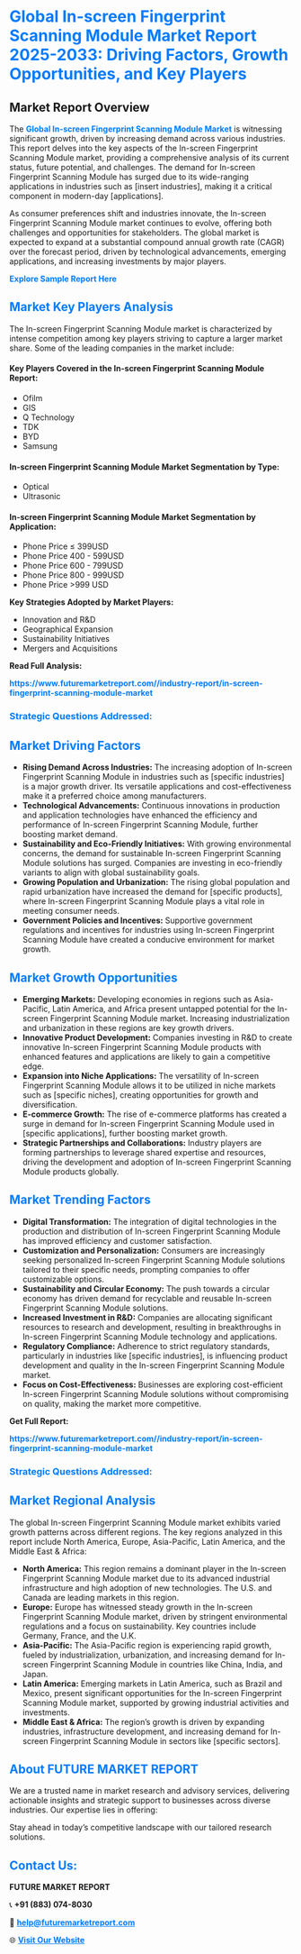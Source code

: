 <h1 style="color: #007BFF;">Global In-screen Fingerprint Scanning Module Market Report 2025-2033: Driving Factors, Growth Opportunities, and Key Players</h1>

<section id="overview">
<h2>Market Report Overview</h2>
<p>The <a href="https://www.futuremarketreport.com//industry-report/in-screen-fingerprint-scanning-module-market" style="color: #007BFF; text-decoration: none;"><strong>Global In-screen Fingerprint Scanning Module Market</strong></a> is witnessing significant growth, driven by increasing demand across various industries. This report delves into the key aspects of the In-screen Fingerprint Scanning Module market, providing a comprehensive analysis of its current status, future potential, and challenges. The demand for In-screen Fingerprint Scanning Module has surged due to its wide-ranging applications in industries such as [insert industries], making it a critical component in modern-day [applications].</p>
<p>As consumer preferences shift and industries innovate, the In-screen Fingerprint Scanning Module market continues to evolve, offering both challenges and opportunities for stakeholders. The global market is expected to expand at a substantial compound annual growth rate (CAGR) over the forecast period, driven by technological advancements, emerging applications, and increasing investments by major players.</p>
</section>

<section id="overview">
<p><a href="https://www.futuremarketreport.com//request-sample/reportId=81870" style="color: #007BFF; text-decoration: none;"><strong>Explore Sample Report Here</strong></a></p>
</section>

<section id="key-players">
<h2 style="color: #007BFF;">Market Key Players Analysis</h2>
<p>The In-screen Fingerprint Scanning Module market is characterized by intense competition among key players striving to capture a larger market share. Some of the leading companies in the market include:</p>
<h4>Key Players Covered in the In-screen Fingerprint Scanning Module Report:</h4>
<ul><li>Ofilm</li><li>GIS</li><li>Q Technology</li><li>TDK</li><li>BYD</li><li>Samsung</li></ul>
<h4>In-screen Fingerprint Scanning Module Market Segmentation by Type:</h4>
<ul><li>Optical</li><li>Ultrasonic</li></ul>

<h4>In-screen Fingerprint Scanning Module Market Segmentation by Application:</h4>
<ul><li>Phone Price ≤ 399USD</li><li>Phone Price 400 - 599USD</li><li>Phone Price 600 - 799USD</li><li>Phone Price 800 - 999USD</li><li>Phone Price &gt;999 USD</li></ul>
<p><strong>Key Strategies Adopted by Market Players:</strong></p>
<ul>
<li>Innovation and R&D</li>
<li>Geographical Expansion</li>
<li>Sustainability Initiatives</li>
<li>Mergers and Acquisitions</li>
</ul>
</section>

<section>
<p><strong>Read Full Analysis: </strong></p><a href="https://www.futuremarketreport.com//industry-report/in-screen-fingerprint-scanning-module-market" style="color: #007BFF; text-decoration: none;"><strong>https://www.futuremarketreport.com//industry-report/in-screen-fingerprint-scanning-module-market</strong></a>
<h3 style="color: #007BFF;">Strategic Questions Addressed:</h3>
</section>

<section id="driving-factors">
<h2 style="color: #007BFF;">Market Driving Factors</h2>
<ul>
<li><strong>Rising Demand Across Industries:</strong> The increasing adoption of In-screen Fingerprint Scanning Module in industries such as [specific industries] is a major growth driver. Its versatile applications and cost-effectiveness make it a preferred choice among manufacturers.</li>
<li><strong>Technological Advancements:</strong> Continuous innovations in production and application technologies have enhanced the efficiency and performance of In-screen Fingerprint Scanning Module, further boosting market demand.</li>
<li><strong>Sustainability and Eco-Friendly Initiatives:</strong> With growing environmental concerns, the demand for sustainable In-screen Fingerprint Scanning Module solutions has surged. Companies are investing in eco-friendly variants to align with global sustainability goals.</li>
<li><strong>Growing Population and Urbanization:</strong> The rising global population and rapid urbanization have increased the demand for [specific products], where In-screen Fingerprint Scanning Module plays a vital role in meeting consumer needs.</li>
<li><strong>Government Policies and Incentives:</strong> Supportive government regulations and incentives for industries using In-screen Fingerprint Scanning Module have created a conducive environment for market growth.</li>
</ul>
</section>

<section id="growth-opportunities">
<h2 style="color: #007BFF;">Market Growth Opportunities</h2>
<ul>
<li><strong>Emerging Markets:</strong> Developing economies in regions such as Asia-Pacific, Latin America, and Africa present untapped potential for the In-screen Fingerprint Scanning Module market. Increasing industrialization and urbanization in these regions are key growth drivers.</li>
<li><strong>Innovative Product Development:</strong> Companies investing in R&D to create innovative In-screen Fingerprint Scanning Module products with enhanced features and applications are likely to gain a competitive edge.</li>
<li><strong>Expansion into Niche Applications:</strong> The versatility of In-screen Fingerprint Scanning Module allows it to be utilized in niche markets such as [specific niches], creating opportunities for growth and diversification.</li>
<li><strong>E-commerce Growth:</strong> The rise of e-commerce platforms has created a surge in demand for In-screen Fingerprint Scanning Module used in [specific applications], further boosting market growth.</li>
<li><strong>Strategic Partnerships and Collaborations:</strong> Industry players are forming partnerships to leverage shared expertise and resources, driving the development and adoption of In-screen Fingerprint Scanning Module products globally.</li>
</ul>
</section>

<section id="trending-factors">
<h2 style="color: #007BFF;">Market Trending Factors</h2>
<ul>
<li><strong>Digital Transformation:</strong> The integration of digital technologies in the production and distribution of In-screen Fingerprint Scanning Module has improved efficiency and customer satisfaction.</li>
<li><strong>Customization and Personalization:</strong> Consumers are increasingly seeking personalized In-screen Fingerprint Scanning Module solutions tailored to their specific needs, prompting companies to offer customizable options.</li>
<li><strong>Sustainability and Circular Economy:</strong> The push towards a circular economy has driven demand for recyclable and reusable In-screen Fingerprint Scanning Module solutions.</li>
<li><strong>Increased Investment in R&D:</strong> Companies are allocating significant resources to research and development, resulting in breakthroughs in In-screen Fingerprint Scanning Module technology and applications.</li>
<li><strong>Regulatory Compliance:</strong> Adherence to strict regulatory standards, particularly in industries like [specific industries], is influencing product development and quality in the In-screen Fingerprint Scanning Module market.</li>
<li><strong>Focus on Cost-Effectiveness:</strong> Businesses are exploring cost-efficient In-screen Fingerprint Scanning Module solutions without compromising on quality, making the market more competitive.</li>
</ul>
</section>

<section>
<p><strong>Get Full Report: </strong></p><a href="https://www.futuremarketreport.com//industry-report/in-screen-fingerprint-scanning-module-market" style="color: #007BFF; text-decoration: none;"><strong>https://www.futuremarketreport.com//industry-report/in-screen-fingerprint-scanning-module-market</strong></a>
<h3 style="color: #007BFF;">Strategic Questions Addressed:</h3>
</section>


<section id="regional-analysis">
<h2 style="color: #007BFF;">Market Regional Analysis</h2>
<p>The global In-screen Fingerprint Scanning Module market exhibits varied growth patterns across different regions. The key regions analyzed in this report include North America, Europe, Asia-Pacific, Latin America, and the Middle East & Africa:</p>
<ul>
<li><strong>North America:</strong> This region remains a dominant player in the In-screen Fingerprint Scanning Module market due to its advanced industrial infrastructure and high adoption of new technologies. The U.S. and Canada are leading markets in this region.</li>
<li><strong>Europe:</strong> Europe has witnessed steady growth in the In-screen Fingerprint Scanning Module market, driven by stringent environmental regulations and a focus on sustainability. Key countries include Germany, France, and the U.K.</li>
<li><strong>Asia-Pacific:</strong> The Asia-Pacific region is experiencing rapid growth, fueled by industrialization, urbanization, and increasing demand for In-screen Fingerprint Scanning Module in countries like China, India, and Japan.</li>
<li><strong>Latin America:</strong> Emerging markets in Latin America, such as Brazil and Mexico, present significant opportunities for the In-screen Fingerprint Scanning Module market, supported by growing industrial activities and investments.</li>
<li><strong>Middle East & Africa:</strong> The region’s growth is driven by expanding industries, infrastructure development, and increasing demand for In-screen Fingerprint Scanning Module in sectors like [specific sectors].</li>
</ul>
</section>

<footer>
<h2 style="color: #007BFF;">About FUTURE MARKET REPORT</h2>
<p>We are a trusted name in market research and advisory services, delivering actionable insights and strategic support to businesses across diverse industries. Our expertise lies in offering:</p>

<p>Stay ahead in today’s competitive landscape with our tailored research solutions.</p>

<h2 style="color: #007BFF;">Contact Us:</h2>
<p><strong>FUTURE MARKET REPORT</strong></p>
<p>📞 <strong>+91 (883) 074-8030</strong></p>
<p>📧 <strong><a href="mailto:help@futuremarketreport.com" style="color: #007BFF;">help@futuremarketreport.com</a></strong></p>
<p>🌐 <strong><a href="https://www.futuremarketreport.com/" style="color: #007BFF;">Visit Our Website</a></strong></p>
</footer>